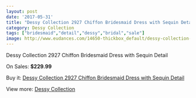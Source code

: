 ```yaml
---
layout: post
date: '2017-05-31'
title: "Dessy Collection 2927 Chiffon Bridesmaid Dress with Sequin Detail"
category: Dessy Collection
tags: ["bridesmaid","detail","dessy","bridal","sale"]
image: http://www.eudances.com/14650-thickbox_default/dessy-collection-2927-chiffon-bridesmaid-dress-with-sequin-detail.jpg
---
```

Dessy Collection 2927 Chiffon Bridesmaid Dress with Sequin Detail

On Sales: **$229.99**
<a href="https://www.eudances.com/en/dessy-collection/4380-dessy-collection-2927-chiffon-bridesmaid-dress-with-sequin-detail.html"><amp-img layout="responsive" width="600" height="600" src="//www.eudances.com/14650-thickbox_default/dessy-collection-2927-chiffon-bridesmaid-dress-with-sequin-detail.jpg" alt="Dessy Collection 2927 Chiffon Bridesmaid Dress with Sequin Detail 0" /></a>
<a href="https://www.eudances.com/en/dessy-collection/4380-dessy-collection-2927-chiffon-bridesmaid-dress-with-sequin-detail.html"><amp-img layout="responsive" width="600" height="600" src="//www.eudances.com/14653-thickbox_default/dessy-collection-2927-chiffon-bridesmaid-dress-with-sequin-detail.jpg" alt="Dessy Collection 2927 Chiffon Bridesmaid Dress with Sequin Detail 1" /></a>
<a href="https://www.eudances.com/en/dessy-collection/4380-dessy-collection-2927-chiffon-bridesmaid-dress-with-sequin-detail.html"><amp-img layout="responsive" width="600" height="600" src="//www.eudances.com/14652-thickbox_default/dessy-collection-2927-chiffon-bridesmaid-dress-with-sequin-detail.jpg" alt="Dessy Collection 2927 Chiffon Bridesmaid Dress with Sequin Detail 2" /></a>
<a href="https://www.eudances.com/en/dessy-collection/4380-dessy-collection-2927-chiffon-bridesmaid-dress-with-sequin-detail.html"><amp-img layout="responsive" width="600" height="600" src="//www.eudances.com/14651-thickbox_default/dessy-collection-2927-chiffon-bridesmaid-dress-with-sequin-detail.jpg" alt="Dessy Collection 2927 Chiffon Bridesmaid Dress with Sequin Detail 3" /></a>

Buy it: [Dessy Collection 2927 Chiffon Bridesmaid Dress with Sequin Detail](https://www.eudances.com/en/dessy-collection/4380-dessy-collection-2927-chiffon-bridesmaid-dress-with-sequin-detail.html "Dessy Collection 2927 Chiffon Bridesmaid Dress with Sequin Detail")

View more: [Dessy Collection](https://www.eudances.com/en/60-Dessy-Collection "Dessy Collection")